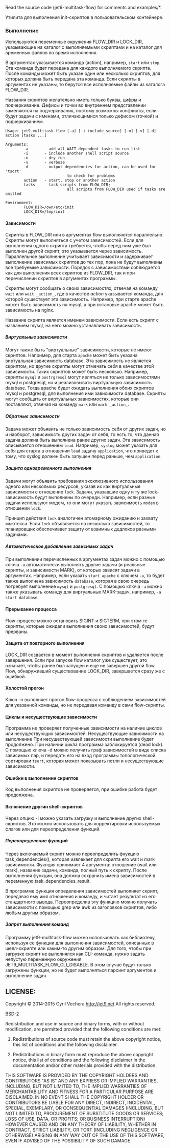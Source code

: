 
Read the source code (jet9-multitask-flow) for comments and examples/*.

Утилита для выполнения init-скриптов в пользовательском контейнере.

### Выполнение

Используются переменные окружения FLOW_DIR и LOCK_DIR, указывающие на каталог с выполняемыми скриптами и на каталог для временных файлов во время исполнения.

В аргументах указывается команда (action), например, `start` или `stop`. Эта команда будет передана для каждого выполняемого скрипта. После команды может быть указан один или несколько скриптов, для которых должна быть передана эта команда. Если скрипты в аргументах не указаны, то берутся все исполняемые файлы из каталога FLOW_DIR.

Названия скриптов желательно иметь только буквы, цифры и подчеркивание. Дефисы и точки во внутреннем представлении заменяются на подчеркивания, поэтому возможны конфликты, если будут задачи с именами, отличающимися только дефисом (точкой) и подчеркиванием.

    Usage: jet9-multitask-flow [-a] [-i include_source] [-n] [-v] [-d] action [tasks ...]

    Arguments:
            -a       - add all WAIT-dependent tasks to run list
            -i       - include another shell script source
            -n       - dry run
            -v       - verbose
            -d       - output dependencies for action, can be used for 'tsort'
                               to check for problems
            action   - start, stop or another action
            tasks    - task scripts from FLOW_DIR;
                               all scripts from FLOW_DIR used if tasks are omitted

    Environment:
            FLOW_DIR=/own/etc/init
            LOCK_DIR=/tmp/init


#### Зависимости

Скрипты в FLOW_DIR или в аргументах flow выполняются параллельно. Скрипты могут выполняться с учетом зависимостей. Если для выполнения одного скрипта требуется, чтобы перед ним уже был выполнен другой скрипт, это указывается через зависимость. Параллельное выполнение учитывает зависимости и задерживает выполнение зависимых скриптов до тех пор, пока не будут выполнены все требуемые зависимости. Порядок с зависимостями соблюдается как для выполнения всех скриптов из FLOW_DIR, так и при перечислении скриптов в аргументах программы.

Скрипты могут сообщать о своих зависимостях, отвечая на команду `wait` или `wait _action_`, где в качестве _action_ указывается команда, для которой существует эта зависимость. Например, при старте apache может быть зависимость на mysql, а при остановке apache может быть зависимость на nginx.

Название скрипта является именем зависимости. Если есть скрипт с названием mysql, на него можно устанавливать зависимость.


##### Виртуальные зависимости

Могут также быть "виртуальные" зависимости, которые не имеют скриптов. Например, для старта `apache` может быть указана виртуальная зависимость database. Эта зависимость не является скриптом, но другие скрипты могут отмечать себя в качестве этой зависимости. Таких скриптов может быть несколько. Например, скрипты `mysql` и `postrgresql` могут являться не только зависимостями mysql и postgresql, но и реализовывать виртуальную зависимость database. Тогда apache будет ожидать выполнения обоих скриптов mysql и postgresql, для выполнения ими зависимости database. Скрипты могут сообщать от виртуальных зависимостях, которые они поставляют, отвечая на команду `mark` или `mark _action_`.

##### Обратные зависимости

Задача может объявить не только зависимость себя от других задач, но и наоборот, зависимость других задач от себя, то есть то, что данная задача должна быть выполнена ранее других задач. Эта зависимость описывается отношением `lead`. Например, `syslog` может указать для себя для старта в отношении `lead` задачу `application`, что приведет к тому, что syslog должен быть запущен перед раньше, чем `application`.

##### Защита одновременного выполнения

Задачи могут объявить требования эксклюзивного использования одного или нескольких ресурсов, указав их как виртуальные зависимости с отношение `lock`. Задачи, указавшие одну и ту же lock-зависимость будут выполнены по очереди. Например, если разные задачи используют модем, то они могут указать зависимость `modem` в отношении `lock`.

Принцип действия `lock` аналогичен атомарному ожиданию и захвату мьютекса. Если `lock` объявляется на несколько зависимостей, то планировщик обеспечивает защиту от взаимных дедлоков разными задачами.

##### Автоматическое добавление зависимых задач

При выполнении перечисленных в аргументах задач можно с помощью ключа `-a` автоматически выполнять другие задачи (и реальные скрипты, и зависимости MARK), от которых зависят задачи в аргументах. Например, если указать `start apache` с ключем `-a`, то будет также выполнена зависимость `database`, которая в свою очередь потребует выполнение `mysql` и `postgresql`. С помощью ключа `-a` можно также указывать команду для виртуальных MARK-задач, например, `-a start database`.

#### Прерывание процесса

Flow-процесс можно остановить SIGINT и SIGTERM, при этом те скрипты, которые ожидали выполнения своих зависимостей, будут прерваны.

#### Защита от повторного выполнения

LOCK_DIR создается в момент выполнения скриптов и удаляется после завершения. Если при запуске flow каталог уже существует, это означает, чтобы ранее был запущен и еще не завершен другой flow. Flow, обнаруживший существование LOCK_DIR, завершается сразу же с ошибкой.

#### Холостой прогон

Ключ -n выполняет прогон flow-процесса с соблюдением зависимостей для указанной команды, но не передавая команду в сами flow-скрипты.

#### Циклы и несуществующие зависимости

Программа не проверяет полученные зависимости на наличие циклов или несуществующих зависимостей. Несуществующие зависимости на выполнение При несуществующей зависимости выполнение будет продолжено. При наличии цикла программа заблокируется (dead lock). С помощью ключа -d можно получить граф зависимостей в виде списка зависимых пар, и передать его на вход программы топологической сортировки `tsort`, которая может показывать петли и несуществующие зависимости.

#### Ошибки в выполнении скриптов

Код выполнения скриптов не проверяется, при ошибке работа будет продолжена.


#### Включение другин shell-скриптов

Через опцию -i можно указать загрузку и выполнение других shell-скриптов.  Это можно использовать для корректировки используемых флагов или для переопределения функций.


##### Переопределение функций

Через включаемый скрипт можно переопределить фнукцию task_dependencies(), которая извлекает для скрипта его wait и mark зависимости. Фукнция принимает 4 аргумента: отношение (wait или mark), название задачи, команда, полный путь к скрипту. После выполнения функции, она должна сохранить имена зависимостей в переменную task_dependencies_result.

В программе функция определения зависимостей выполняет скрипт, передавая ему имя отношения и команду, и читает результат из его стандартного вывода. Переопределив эту функцию можно получать зависимости с помощью grep или awk из заголовков скриптов, либо любым другим образом.


##### Запрет выполнения команд

Программу jet9-multitask-flow можно использовать как библиотеку, используя ее функции для выполнения зависимостей, описанных в шелл-скрипте или каким-то другим образом. Для того, чтобы при загрузке скрипт не выполнялся как CLI-команда, нужно задать непустую переменную окружения JET9_MULTITASK_FLOW_CLI_DISABLE. В этом случае будут только загружены функции, но не будет выполняться парсинг аргументов и выполнение задач.


## LICENSE:

Copyright © 2014-2015 Cyril Vechera http://jet9.net
All rights reserved.

BSD-2

Redistribution and use in source and binary forms, with or without modification, are permitted provided that the following conditions are met:

1. Redistributions of source code must retain the above copyright notice, this list of conditions and the following disclaimer.

2. Redistributions in binary form must reproduce the above copyright notice, this list of conditions and the following disclaimer in the documentation and/or other materials provided with the distribution.

THIS SOFTWARE IS PROVIDED BY THE COPYRIGHT HOLDERS AND CONTRIBUTORS "AS IS" AND ANY EXPRESS OR IMPLIED WARRANTIES, INCLUDING, BUT NOT LIMITED TO, THE IMPLIED WARRANTIES OF MERCHANTABILITY AND FITNESS FOR A PARTICULAR PURPOSE ARE DISCLAIMED. IN NO EVENT SHALL THE COPYRIGHT HOLDER OR CONTRIBUTORS BE LIABLE FOR ANY DIRECT, INDIRECT, INCIDENTAL, SPECIAL, EXEMPLARY, OR CONSEQUENTIAL DAMAGES (INCLUDING, BUT NOT LIMITED TO, PROCUREMENT OF SUBSTITUTE GOODS OR SERVICES; LOSS OF USE, DATA, OR PROFITS; OR BUSINESS INTERRUPTION) HOWEVER CAUSED AND ON ANY THEORY OF LIABILITY, WHETHER IN CONTRACT, STRICT LIABILITY, OR TORT (INCLUDING NEGLIGENCE OR OTHERWISE) ARISING IN ANY WAY OUT OF THE USE OF THIS SOFTWARE, EVEN IF ADVISED OF THE POSSIBILITY OF SUCH DAMAGE.
